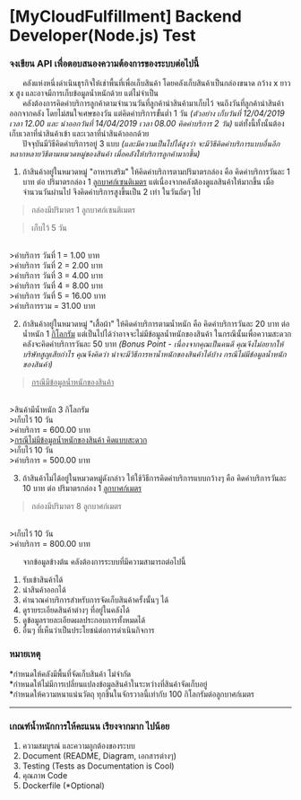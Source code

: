# [MyCloudFulfillment] Backend Developer(Node.js) Test
### จงเขียน API เพื่อตอบสนองความต้องการของระบบต่อไปนี้
&nbsp;&nbsp;&nbsp;&nbsp;&nbsp;&nbsp;คลังแห่งหนึ่งดำเนินธุรกิจให้เช่าพื้นที่เพื่อเก็บสินค้า โดยคลังเก็บสินค้าเป็นกล่องขนาด กว้าง x ยาว x สูง และอาจมีการเก็บข้อมูลน้ำหนักด้วย แต่ไม่จำเป็น
</br>
&nbsp;&nbsp;&nbsp;&nbsp;&nbsp;&nbsp;คลังต้องการคิดค่าบริการลูกค้าตามจำนวนวันที่ลูกค้านำสินค้ามาเก็บไว้ จนถึงวันที่ลูกค้านำสินค้าออกจากคลัง โดยไม่สนใจเศษของวัน แต่คิดค่าบริการขั้นต่ำ 1 วัน <i>(ตัวอย่าง เก็บวันที่ 12/04/2019 เวลา 12.00 และ นำออกวันที่ 14/04/2019 เวลา 08.00 คิดค่าบริการ 2 วัน)</i> แต่ทั้งนี้ทั้งนั้นต้องเก็บเวลาที่นำสินค้าเข้า และเวลาที่นำสินค้าออกด้วย</br>
&nbsp;&nbsp;&nbsp;&nbsp;&nbsp;&nbsp;ปัจจุบันมีวิธีคิดค่าบริการอยู่ 3 แบบ <i>(และมีความเป็นไปได้สูงว่า จะมีวิธีคิดค่าบริการแบบอื่นอีกหลากหลายวิธีตามหมวดหมู่ของสินค้า เมื่อคลังให้บริการลูกค้ามากขึ้น)</i>
</br>
1. ถ้าสินค้าอยู่ในหมวดหมู่ "อาหารเสริม" ให้คิดค่าบริการตามปริมาตรกล่อง คือ คิดค่าบริการวันละ 1 บาท ต่อ ปริมาตรกล่อง 1 <u>ลูกบาศก์เซนติเมตร</u> แต่เนื่องจากคลังต้องดูแลสินค้าให้มากขึ้น เมื่อจำนวนวันผ่านไป จึงคิดค่าบริการสูงขึ้นเป็น 2 เท่า ในวันถัดๆ ไป
>กล่องมีปริมาตร 1 ลูกบาศก์เซนติเมตร

>เก็บไว้ 5 วัน
</br>
>ค่าบริการ วันที่ 1 = 1.00 บาท
</br>
>ค่าบริการ วันที่ 2 = 2.00 บาท
</br>
>ค่าบริการ วันที่ 3 = 4.00 บาท
</br>
>ค่าบริการ วันที่ 4 = 8.00 บาท
</br>
>ค่าบริการ วันที่ 5 = 16.00 บาท
</br>
>ค่าบริการรวม = 31.00 บาท

2. ถ้าสินค้าอยู่ในหมวดหมู่ "เสื้อผ้า" ให้คิดค่าบริการตามน้ำหนัก คือ คิดค่าบริการวันละ 20 บาท ต่อ น้ำหนัก 1 <u>กิโลกรัม</u> แต่เป็นไปได้ว่าอาจจะไม่มีข้อมูลน้ำหนักของสินค้า ในกรณีนั้นเพื่อความสะดวก คลังจะคิดค่าบริการวันละ 50 บาท <i>(Bonus Point - เนื่องจากคุณเป็นคนดี คุณจึงไม่อยากให้บริษัทสูญเสียกำไร คุณจึงคิดว่า น่าจะมีวิธีการหาน้ำหนักของสินค้าได้บ้าง กรณีไม่มีข้อมูลน้ำหนักของสินค้า)</i>
><u>กรณีมีข้อมูลน้ำหนักของสินค้า</u>
</br>
>สินค้ามีน้ำหนัก 3 กิโลกรัม
</br>
>เก็บไว้ 10 วัน
</br>
>ค่าบริการ = 600.00 บาท
</br>
><u>กรณีไม่มีข้อมูลน้ำหนักของสินค้า คิดแบบสะดวก</u>
</br>
>เก็บไว้ 10 วัน
</br>
>ค่าบริการ = 500.00 บาท

3. ถ้าสินค้าไม่ได้อยู่ในหมวดหมู่ดังกล่าว ให้ใช้วิธีการคิดค่าบริการแบบกว้างๆ คือ คิดค่าบริการวันละ 10 บาท ต่อ ปริมาตรกล่อง 1 <u>ลูกบาศก์เมตร</u>
>กล่องมีปริมาตร 8 ลูกบาศก์เมตร
</br>
>เก็บไว้ 10 วัน
</br>
>ค่าบริการ = 800.00 บาท

&nbsp;&nbsp;&nbsp;&nbsp;&nbsp;&nbsp;จากข้อมูลข้างต้น คลังต้องการระบบที่มีความสามารถต่อไปนี้
</br>
1. รับเข้าสินค้าได้
2. นำสินค้าออกได้
3. คำนวณค่าบริการสำหรับการจัดเก็บสินค้าครั้งนั้นๆ ได้
4. ดูรายระเอียดสินค้าต่างๆ ที่อยู่ในคลังได้
5. ดูข้อมูลรายละเอียดผลประกอบการทั้งหมดได้
6. อื่นๆ ที่เห็นว่าเป็นประโยชน์ต่อการดำเนินกิจการ

### หมายเหตุ
*กำหนดให้คลังมีพื้นที่จัดเก็บสินค้า ไม่จำกัด
</br>
*กำหนดให้ไม่มีการเปลี่ยนแปลงข้อมูลสินค้าในระหว่างที่สินค้าจัดเก็บอยู่
</br>
*กำหนดให้ความหนาแน่นวัตถุ ทุกชิ้นในจักรวาลนี้เท่ากับ 100 กิโลกรัมต่อลูกบาศก์เมตร

---
### เกณฑ์น้ำหนักการให้คะแนน เรียงจากมาก ไปน้อย
1. ความสมบูรณ์ และความถูกต้องของระบบ
2. Document (README, Diagram, เอกสารต่างๆ)
3. Testing (Tests as Documentation is Cool)
4. คุณภาพ Code
5. Dockerfile (*Optional)